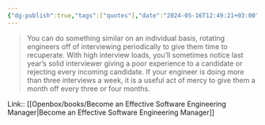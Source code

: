 ```yaml
---
{"dg-publish":true,"tags":["quotes"],"date":"2024-05-16T12:49:21+03:00","title":"vacation from interview every three month","aliases":"vacation from interview every three month","dg-path":"/quotes/202405161249.md","permalink":"/quotes/202405161249/","dgPassFrontmatter":true}
---
```



> You can do something similar on an individual basis, rotating engineers off of interviewing periodically to give them time to recuperate. With high interview loads, you’ll sometimes notice last year’s solid interviewer giving a poor experience to a candidate or rejecting every incoming candidate. If your engineer is doing more than three interviews a week, it is a useful act of mercy to give them a month off every three or four months.

Link:: [[Openbox/books/Become an Effective Software Engineering Manager|Become an Effective Software Engineering Manager]]

